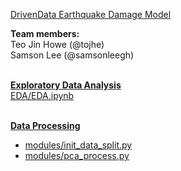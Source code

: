 [DrivenData Earthquake Damage Model](https://www.drivendata.org/competitions/57/nepal-earthquake/)

<b>Team members:</b>
<br>Teo Jin Howe (@tojhe)
<br>Samson Lee (@samsonleegh)


<br><b><u> Exploratory Data Analysis </b><u>
  <br>EDA/EDA.ipynb
  
<br><b><u>Data Processing</b></u>
* modules/init_data_split.py
* modules/pca_process.py
